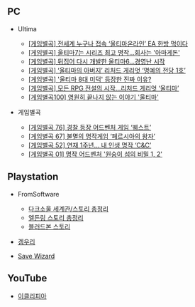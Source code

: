 ## PC

- Ultima
  - [[게임별곡] 전세계 누구나 접속 ‘울티마온라인’ EA 한방 먹이다](https://gametoc.hankyung.com/news/articleView.html?idxno=56677)
  - [[게임별곡] 울티마7는 시리즈 최고 명작...회사는 '아마게돈'](https://gametoc.hankyung.com/news/articleView.html?idxno=56618)
  - [[게임별곡] 뒤집어 다시 개발한 울티마6...경영난 시작](https://gametoc.hankyung.com/news/articleView.html?idxno=56518)
  - [[게임별곡] ‘울티마의 아버지’ 리처드 게리엇 ‘명예의 전당 1호’](https://gametoc.hankyung.com/news/articleView.html?idxno=56451) 
  - [[게임별곡] '울티마 8대 미덕' 등장한 진짜 이유?](https://gametoc.hankyung.com/news/articleView.html?idxno=56357)
  - [[게임별곡] 모든 RPG 전설의 시작...리처드 게리엇 ‘울티마’](https://gametoc.hankyung.com/news/articleView.html?idxno=56312)
  - [[게임별곡100] 영원히 끝나지 않는 이야기 '울티마'](http://www.gametoc.co.kr/news/articleView.html?idxno=26904)
  
- 게임별곡
  - [[게임별곡 76] 경찰 등장 어드벤처 게임 ‘퀘스트’](https://gametoc.hankyung.com/news/articleView.html?idxno=22287)
  - [[게임별곡 67] 불멸의 명작게임 ‘페르시아의 왕자’](https://gametoc.hankyung.com/news/articleView.html?idxno=20321)
  - [[게임별곡 52] 연재 1주년... 내 인생 명작 ‘C&C’](https://gametoc.hankyung.com/news/articleView.html?idxno=17130)
  - [[게임별곡 01] 명작 어드벤처 '원숭이 섬의 비밀 1, 2'](http://www.gametoc.co.kr/news/articleView.html?idxno=8251) 




## Playstation

* FromSoftware
  * [다크소울 세계관/스토리 총정리](https://bbs.ruliweb.com/family/4892/board/17/read/49)
  * [엘든링 스토리 총정리](https://bbs.ruliweb.com/family/4892/board/185738/read/35950?search_key=%EB%A0%88%EB%82%A0%EB%9D%BC&search_type=subject_content&utm_source=pocket_mylist)
  * [블러드본 스토리](https://bbs.ruliweb.com/game/82048/read/8311689?)

* [겜우리](https://gamewoori.com/)
* [Save Wizard](https://www.savewizard.net/)



## YouTube

- [이클리피아](https://www.youtube.com/user/eclipiablog/playlists)
